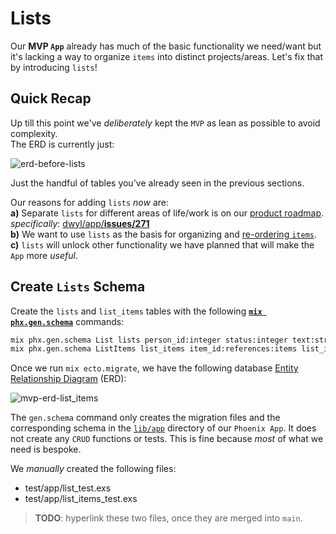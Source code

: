 # Lists

Our **MVP `App`** already has 
much of the basic functionality we need/want 
but it's lacking a way to organize
`items` into distinct projects/areas.
Let's fix that by introducing `lists`!

## Quick Recap

Up till this point we've _deliberately_ kept the `MVP`
as lean as possible to avoid complexity. <br />
The ERD is currently just:

![erd-before-lists](https://user-images.githubusercontent.com/194400/231414683-6fce1fd8-aead-471d-8789-a4a0111f7ce8.png)

Just the handful of tables
you've already seen in the previous sections.

Our reasons for adding `lists` _now_ are: <br />
**a)** Separate `lists` 
for different areas of life/work 
is on our 
[product roadmap](https://github.com/dwyl/product-roadmap). 
_specifically_:
[dwyl/app/**issues/271**](https://github.com/dwyl/app/issues/271)
<br />
**b)** We want to use `lists` 
as the basis for organizing 
and 
[re-ordering `items`](https://github.com/dwyl/mvp/issues/145). <br />
**c)** `lists` will unlock other functionality we have planned
that will make the `App` more _useful_.


## Create `Lists` Schema

Create the `lists` and `list_items` tables
with the following 
[**`mix phx.gen.schema`**](https://hexdocs.pm/phoenix/Mix.Tasks.Phx.Gen.Schema.html)
commands:

```sh
mix phx.gen.schema List lists person_id:integer status:integer text:string
mix phx.gen.schema ListItems list_items item_id:references:items list_id:references:lists person_id:integer position:float
```

Once we run `mix ecto.migrate`,
we have the following database
[Entity Relationship Diagram](https://en.wikipedia.org/wiki/Entity%E2%80%93relationship_model)
(ERD):

![mvp-erd-list_items](https://user-images.githubusercontent.com/194400/232926700-6226ef42-774c-41b0-906e-6fbfe21efc6a.png)

The `gen.schema` command only creates the migration files
and the corresponding schema in the 
[`lib/app`](https://github.com/dwyl/mvp/tree/main/lib/app) 
directory of our `Phoenix App`.
It does not create any `CRUD` functions or tests.
This is fine because _most_ of what we need is bespoke.

We _manually_ created the following files:

+ test/app/list_test.exs
+ test/app/list_items_test.exs

> **TODO**: hyperlink these two files, once they are merged into `main`.

